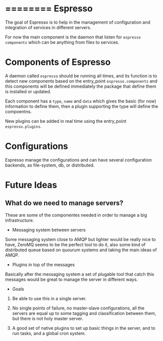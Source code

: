 ========
Espresso
========

The goal of Espresso is to help in the management of configuration and integration of services in different servers.

For now the main component is the daemon that listen for `espresso components` which can be anything from files to services.

Components of Espresso
======================

A daemon called `espresso` should be running all times, and its function is to detect new components based
on the entry_point `espresso.components` and this components will be defined immediately the package that
define them is installed or updated.

Each component has a `type`, `name` and `data` which gives the basic (for now) information to define them,
then a plugin supporting the type will define the compoentns.

New plugins can be added in real time using the entry_point `espresso.plugins`.

Configurations
==============

Espresso manage the configurations and can have several configuration backends, as file-system, db, or distributed.


Future Ideas
============


What do we need to manage servers?
----------------------------------

These are some of the componentes needed in order to manage a big infrastructure.

- Messaging system between servers


Some messaging system close to AMQP but lighter would be really nice to have, ZeroMQ seems to be the perfect tool to do it, also some kind of distributed queue based on
quourum systems and taking the main ideas of AMQP.

- Plugins in top of the messages

Basically after the messaging system a set of plugable tool that catch this messages would be great to manage the server in different ways.

- Goals

1) Be able to use this in a single server.

2) No single points of failure, no master-slave configurations, all the servers are equal up to some tagging and classification between them, but there is not holy master server.

3) A good set of native plugins to set up basic things in the server, and to run tasks, and a global cron system.

